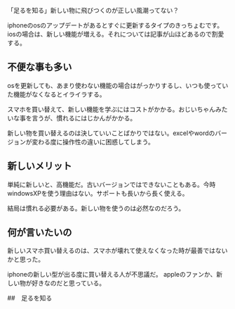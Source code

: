 「足るを知る」新しい物に飛びつくのが正しい風潮ってない？

iphoneのosのアップデートがあるとすぐに更新するタイプのきっちょむです。
iosの場合は、新しい機能が増える。それについては記事が山ほどあるので割愛する。

## 不便な事も多い
osを更新しても、あまり使わない機能の場合はがっかりするし、いつも使っていた機能がなくなるとイライラする。

スマホを買い替えて、新しい機能を学ぶにはコストがかかる。おじいちゃんみたいな事を言うが、慣れるにはじかんがかかる。

新しい物を買い替えるのは決していいことばかりではない。excelやwordのバージョンが変わる度に操作性の違いに困惑してしまう。

## 新しいメリット
単純に新しいと、高機能だ。古いバージョンではできないこともある。今時windowsXPを使う理由はない。サポートも長いから長く使える。

結局は慣れる必要がある。新しい物を使うのは必然なのだろう。

## 何が言いたいの
新しいスマホ買い替えるのは、スマホが壊れて使えなくなった時が最善ではないかと思った。

iphoneの新しい型が出る度に買い替える人が不思議だ。
appleのファンか、新しい物が好きなのだと思っている。

##　足るを知る

